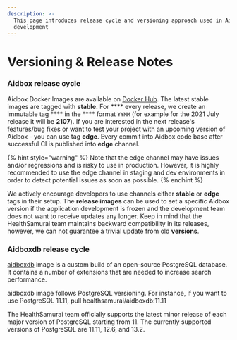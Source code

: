 ```yaml
---
description: >-
  This page introduces release cycle and versioning approach used in Aidbox
  development
---
```


# Versioning & Release Notes

### Aidbox release cycle

Aidbox Docker Images are available on [Docker Hub](https://hub.docker.com/u/healthsamurai). The latest stable images are tagged with **stable.** For **** every release, we create an immutable tag **** in the **** format `YYMM` (for example for the 2021 July release it will be **2107**). If you are interested in the next release's features/bug fixes or want to test your project with an upcoming version of Aidbox - you can use tag **edge**. Every commit into Aidbox code base after successful CI is published into **edge** channel.

{% hint style="warning" %}
Note that the edge channel may have issues and/or regressions and is risky to use in production. However, it is highly recommended to use the edge channel in staging and dev environments in order to detect potential issues as soon as possible.
{% endhint %}

We actively encourage developers to use channels either **stable** or **edge** tags in their setup. The **release images** can be used to set a specific Aidbox version if the application development is frozen and the development team does not want to receive updates any longer. Keep in mind that the HealthSamurai team maintains backward compatibility in its releases, however, we can not guarantee a trivial update from old **versions**.

### Aidboxdb release cycle

[aidboxdb](https://hub.docker.com/r/healthsamurai/aidboxdb/tags?page=1\&ordering=last\_updated) image is a custom build of an open-source PostgreSQL database. It contains a number of extensions that are needed to increase search performance.

aidboxdb image follows PostgreSQL versioning. For instance, if you want to use PostgreSQL 11.11, pull healthsamurai/aidboxdb:11.11

The HealthSamurai team officially supports the latest minor release of each major version of PostgreSQL starting from 11. The currently supported versions of PostgreSQL are 11.11, 12.6, and 13.2.
